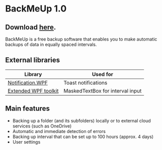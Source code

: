 # BackMeUp 1.0

## Download [here](https://www.mediafire.com/file/hw6ufri2cn75mek/BackMeUp_1.0.rar/file).

BackMeUp is a free backup software that enables you to make automatic backups of data in equally spaced intervals.

## External libraries

| Library  | Used for |
| ------------- | ------------- |
| [Notification.WPF](https://github.com/Federerer/Notifications.Wpf) | Toast notifications |
| [Extended WPF toolkit](https://github.com/xceedsoftware/wpftoolkit/) | MaskedTextBox for interval input |


## Main features

* Backing up a folder (and its subfolders) locally or to external cloud services (such as OneDrive)
* Automatic and immediate detection of errors
* Backing up interval that can be set up to 100 hours (approx. 4 days)
* User settings
